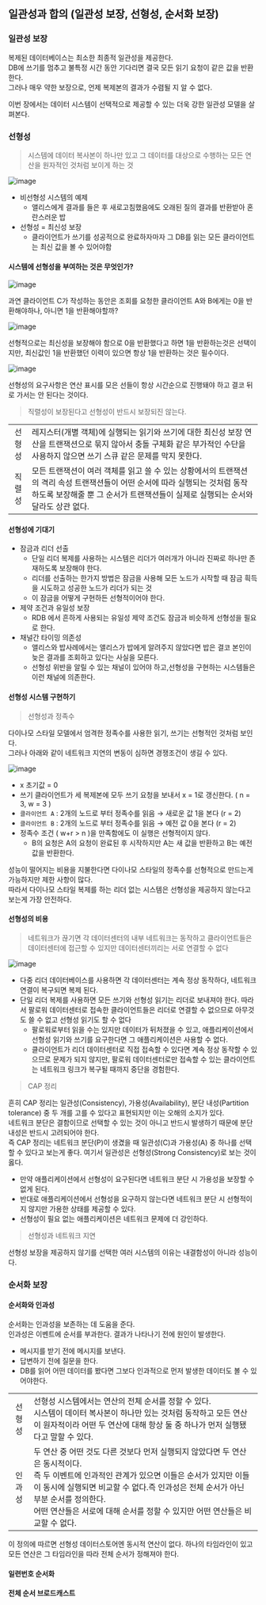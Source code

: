 
## 일관성과 합의 (일관성 보장, 선형성, 순서화 보장)

### 일관성 보장

복제된 데이터베이스는 최소한 최종적 일관성을 제공한다.<br>
DB에 쓰기를 멈추고 불특정 시간 동안 기다리면 결국 모든 읽기 요청이 같은 값을 반환한다.<br>
그러나 매우 약한 보장으로, 언제 복제본의 결과가 수렴될 지 알 수 없다.

이번 장에서는 데이터 시스템이 선택적으로 제공할 수 있는 더욱 강한 일관성 모델을 살펴본다.

### 선형성

> 시스템에 데이터 복사본이 하나만 있고 그 데이터를 대상으로 수행하는 모든 연산을 원자적인 것처럼 보이게 하는 것


![image](https://github.com/rachel5004/23-11-DesigningDataIntensiveApplications/assets/75432228/8a34d823-5d68-45cd-a1a5-03906d48d917)

- 비선형성 시스템의 예제
  - 앨리스에게 결과를 들은 후 새로고침했음에도 오래된 질의 결과를 반환받아 혼란스러운 밥
- 선형성 = 최신성 보장
  - 클라이언트가 쓰기를 성공적으로 완료하자마자 그 DB를 읽는 모든 클라이언트는 최신 값을 볼 수 있어야함


#### 시스템에 선형성을 부여하는 것은 무엇인가?

![image](https://github.com/rachel5004/23-11-DesigningDataIntensiveApplications/assets/75432228/76e181a8-ff1d-4a76-8648-64c9c32fa717)


과연 클라이언트 C가 작성하는 동안은 조회를 요청한 클라이언트 A와 B에게는 0을 반환해야하나, 아니면 1을 반환해야할까?

![image](https://github.com/rachel5004/23-11-DesigningDataIntensiveApplications/assets/75432228/89432f6a-6bd1-4dbf-aa34-da43e60c2d68)


선형적으로는 최신성을 보장해야 함으로 0을 반환했다고 하면 1을 반환하는것은 선택이지만, 최신값인 1을 반환했던 이력이 있으면 항상 1을 반환하는 것은 필수이다.

![image](https://github.com/rachel5004/23-11-DesigningDataIntensiveApplications/assets/75432228/5ca4879f-232d-400a-8a90-902a9b49d85b)


선형성의 요구사항은 연산 표시를 모은 선들이 항상 시간순으로 진행돼야 하고 결코 뒤로 가서는 안 된다는 것이다.

> 직렬성이 보장된다고 선형성이 반드시 보장되진 않는다.

| | |
|:--:|:--|
|선형성	| 레지스터(개별 객체)에 실행되는 읽기와 쓰기에 대한 최신성 보장	연산을 트랜잭션으로 묶지 않아서 충돌 구체화 같은 부가적인 수단을 사용하지 않으면 쓰기 스큐 같은 문제를 막지 못한다.|
|직렬성|	모든 트랜잭션이 여러 객체를 읽고 쓸 수 있는 상황에서의 트랜잭션의 격리 속성	트랜잭션들이 어떤 순서에 따라 실행되는 것처럼 동작하도록 보장해줄 뿐 그 순서가 트랜잭션들이 실제로 실행되는 순서와 달라도 상관 없다.|


#### 선형성에 기대기

- 잠금과 리더 선출
  - 단일 리더 복제를 사용하는 시스템은 리더가 여러개가 아니라 진짜로 하나만 존재하도록 보장해야 한다.
  - 리더를 선출하는 한가지 방법은 잠금을 사용해 모든 노드가 시작할 때 잠금 흭득을 시도하고 성공한 노드가 리더가 되는 것
  - 이 잠금을 어떻게 구현하든 선형적이어야 한다.
- 제약 조건과 유일성 보장
  - RDB 에서 흔하게 사용되는 유일성 제약 조건도 잠금과 비슷하게 선형성을 필요로 한다.
- 채널간 타이밍 의존성
  - 앨리스와 밥사례에서는 앨리스가 밥에게 알려주지 않았다면 밥은 결코 본인이 늦은 결과를 조회하고 있다는 사실을 모른다.
  - 선형성 위반을 알릴 수 있는 채널이 있어야 하고,선형성을 구현하는 시스템들은 이런 채널에 의존한다.


#### 선형성 시스템 구현하기

> 선형성과 정족수

다이나모 스타일 모델에서 엄격한 정족수를 사용한 읽기, 쓰기는 선형적인 것처럼 보인다.<br>
그러나 아래와 같이 네트워크 지연의 변동이 심하면 경쟁조건이 생길 수 있다.

![image](https://github.com/rachel5004/23-11-DesigningDataIntensiveApplications/assets/75432228/4179ca3e-4b41-4321-992b-3c776c0317f6)


- x 초기값 = 0
- 쓰기 클라이언트가 세 복제본에 모두 쓰기 요청을 보내서 x = 1로 갱신한다. ( n = 3, w = 3 )
- `클라이언트 A` : 2개의 노드로 부터 정족수를 읽음 → 새로운 값 1을 본다 (r = 2)
- `클라이언트 B` : 2개의 노드로 부터 정족수를 읽음 → 예전 값 0을 본다 (r = 2)
- 정족수 조건 ( w+r > n )을 만족함에도 이 실행은 선형적이지 않다.
  - B의 요청은 A의 요청이 완료된 후 시작하지만 A는 새 값을 반환하고 B는 예전 값을 반환한다.
 
    
성능이 떨어지는 비용을 지불한다면 다이나모 스타일의 정족수를 선형적으로 만드는게 가능하지만 제한 사항이 많다.<br>
따라서 다이나모 스타일 복제를 하는 리더 없는 시스템은 선형성을 제공하지 않는다고 보는게 가장 안전하다.

#### 선형성의 비용

> 네트워크가 끊기면 각 데이터센터의 내부 네트워크는 동작하고 클라이언트들은 데이터센터에 접근할 수 있지만 데이터센터끼리는 서로 연결할 수 없다

![image](https://github.com/rachel5004/23-11-DesigningDataIntensiveApplications/assets/75432228/a9c79efc-e092-431f-9e30-fe1d1bdf9228)



- 다중 리더 데이터베이스를 사용하면 각 데이터센터는 계속 정상 동작하다, 네트워크 연결이 복구되면 복제 된다.
- 단일 리더 복제를 사용하면 모든 쓰기와 선형성 읽기는 리더로 보내져야 한다. 따라서 팔로워 데이터센터로 접속한 클라이언트들은 리더로 연결할 수 없으므로 아무것도 쓸 수 없고 선형성 읽기도 할 수 없다
  - 팔로워로부터 읽을 수는 있지만 데이터가 뒤처졌을 수 있고, 애플리케이션에서 선형성 읽기와 쓰기를 요구한다면 그 애플리케이션은 사용할 수 없다.
  - 클라이언트가 리더 데이터센터로 직접 접속할 수 있다면 계속 정상 동작할 수 있으므로 문제가 되지 않지만, 팔로워 데이터센터로만 접속할 수 있는 클라이언트는 네트워크 링크가 복구될 때까지 중단을 경험한다.

> CAP 정리

흔히 CAP 정리는 일관성(Consistency), 가용성(Availability), 분단 내성(Partition tolerance) 중 두 개를 고를 수 있다고 표현되지만 이는 오해의 소지가 있다.<br>
네트워크 분단은 결함이므로 선택할 수 있는 것이 아니고 반드시 발생하기 때문에 분단 내성은 반드시 고려되어야 한다.<br>
즉 CAP 정리는 네트워크 분단(P)이 생겼을 때 일관성(C)과 가용성(A) 중 하나를 선택할 수 있다고 보는게 좋다. 여기서 일관성은 선형성(Strong Consistency)로 보는 것이 옳다.

- 만약 애플리케이션에서 선형성이 요구된다면 네트워크 분단 시 가용성을 보장할 수 없게 된다.
- 반대로 애플리케이션에서 선형성을 요구하지 않는다면 네트워크 분단 시 선형적이지 않지만 가용한 상태를 제공할 수 있다.
- 선형성이 필요 없는 애플리케이션은 네트워크 문제에 더 강인하다.

> 선형성과 네트워크 지연

선형성 보장을 제공하지 않기를 선택한 여러 시스템의 이유는 내결함성이 아니라 성능이다.

### 순서화 보장

#### 순서화와 인과성

순서화는 인과성을 보존하는 데 도움을 준다.<br>
인과성은 이벤트에 순서를 부과한다. 결과가 나타나기 전에 원인이 발생한다.

- 메시지를 받기 전에 메시지를 보낸다.
- 답변하기 전에 질문을 한다.
- DB를 읽어 어떤 데이터를 봤다면 그보다 인과적으로 먼저 발생한 데이터도 볼 수 있어야한다.

| | |
|:--:|:--|
|선형성|	선형성 시스템에서는 연산의 전체 순서를 정할 수 있다.<br>시스템이 데이터 복사본이 하나만 있는 것처럼 동작하고 모든 연산이 원자적이라 어떤 두 연산에 대해 항상 둘 중 하나가 먼저 실행됐다고 말할 수 있다.|
|인과성|	두 연산 중 어떤 것도 다른 것보다 먼저 실행되지 않았다면 두 연산은 동시적이다.<br>즉 두 이벤트에 인과적인 관계가 있으면 이들은 순서가 있지만 이들이 동시에 실행되면 비교할 수 없다.즉 인과성은 전체 순서가 아닌 부분 순서를 정의한다. <br>어떤 연산들은 서로에 대해 순서를 정할 수 있지만 어떤 연산들은 비교할 수 없다.|


이 정의에 따르면 선형성 데이터스토어엔 동시적 연산이 없다. 하나의 타임라인이 있고 모든 연산은 그 타임라인을 따라 전체 순서가 정해져야 한다.

#### 일련번호 순서화

#### 전체 순서 브로드캐스트
